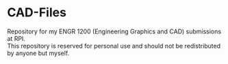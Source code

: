 # CAD-Files
Repository for my ENGR 1200 (Engineering Graphics and CAD) submissions at RPI.\
This repository is reserved for personal use and should not be redistributed by anyone but myself. 
